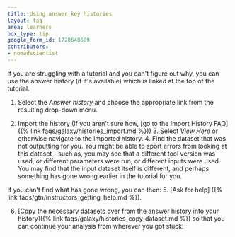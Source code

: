```yaml
---
title: Using answer key histories
layout: faq
area: learners
box_type: tip
google_form_id: 1728648609
contributors:
- nomadscientist
---
```


If you are struggling with a tutorial and you can't figure out why, you can use the answer history (if it's available) which is linked at the top of the tutorial.

1. Select the *Answer history* and choose the appropriate link from the resulting drop-down menu.

2. Import the history (If you aren't sure how, [go to the Import History FAQ]({% link faqs/galaxy/histories_import.md %})) 3. Select *View Here* or otherwise navigate to the imported history. 4. Find the dataset that was not outputting for you. You might be able to sport errors from looking at this dataset - such as, you may see that a different tool version was used, or different parameters were run, or different inputs were used. You may find that the input dataset itself is different, and perhaps something has gone wrong earlier in the tutorial for you.

 If you can't find what has gone wrong, you can then: 5. [Ask for help] ({% link faqs/gtn/instructors_getting_help.md %}).

6. [Copy the necessary datasets over from the answer history into your history]({% link faqs/galaxy/histories_copy_dataset.md %}) so that you can continue your analysis from wherever you got stuck!

<!-- It would be awesome if this was automatically added to any tutorial that has answer key histories -->
